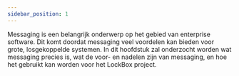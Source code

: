 ```yaml
---
sidebar_position: 1
---
```

Messaging is een belangrijk onderwerp op het gebied van enterprise software. Dit komt doordat messaging veel voordelen kan bieden voor grote, losgekoppelde systemen. In dit hoofdstuk zal onderzocht worden wat messaging precies is, wat de voor- en nadelen zijn van messaging, en hoe het gebruikt kan worden voor het LockBox project. 